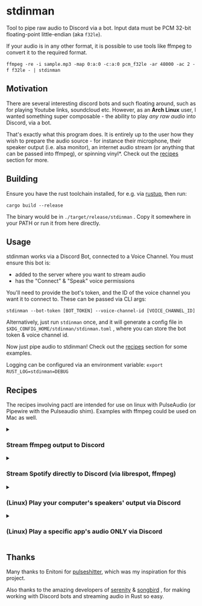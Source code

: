 # stdinman

Tool to pipe raw audio to Discord via a bot. Input data must be PCM 32-bit floating-point little-endian (aka `f32le`).

If your audio is in any other format, it is possible to use tools like ffmpeg to convert it to the required format.

```
ffmpeg -re -i sample.mp3 -map 0:a:0 -c:a:0 pcm_f32le -ar 48000 -ac 2 -f f32le - | stdinman
```

## Motivation

There are several interesting discord bots and such floating around, such as for playing Youtube links, soundcloud etc. However, as an **Arch Linux** user, I wanted something super composable - the ability to play _any raw audio_ into Discord, via a bot.

That's exactly what this program does. It is entirely up to the user how they wish to prepare the audio source - for instance their microphone, their speaker output (i.e. alsa monitor), an internet audio stream (or anything that can be passed into ffmpeg), or spinning vinyl*. Check out the [recipes](#recipes) section for more.

## Building

Ensure you have the rust toolchain installed, for e.g. via [rustup](https://rustup.rs/), then run:

```
cargo build --release
```

The binary would be in `./target/release/stdinman` . Copy it somewhere in your PATH or run it from here directly.

## Usage

stdinman works via a Discord Bot, connected to a Voice Channel. You must ensure this bot is:

* added to the server where you want to stream audio
* has the "Connect" & "Speak" voice permissions

You'll need to provide the bot's token, and the ID of the voice channel you want it to connect to. These can be passed via CLI args:

```
stdinman --bot-token [BOT_TOKEN] --voice-channel-id [VOICE_CHANNEL_ID]
```

Alternatively, just run `stdinman` once, and it will generate a config file in `$XDG_CONFIG_HOME/stdinman/stdinman.toml` , where you can store the bot token & voice channel id.

Now just pipe audio to stdinman! Check out the [recipes](#recipes) section for some examples.

Logging can be configured via an environment variable: `export RUST_LOG=stdinman=DEBUG`

## Recipes

The recipes involving pactl are intended for use on linux with PulseAudio (or Pipewire with the Pulseaudio shim). Examples with ffmpeg could be used on Mac as well.

<details>

<summary><h3>Stream ffmpeg output to Discord</h3></summary>

[ffmpeg](https://ffmpeg.org/) is an amazing A/V utility, that can handle an incredible amount of input formats. If you can pass audio from a source into ffmpeg, or even a video (assuming you only want the audio), you can configure it to output the audio as 32-bit floating point PCM, which can then be piped to `stdinman` and streamed to Discord.

You should use the `-re` flag on the input, to ensure ffmpeg consumes it in real time.

```
ffmpeg -re -i sample.mp3 -map 0:a:0 -c:a:0 pcm_f32le -ar 48000 -ac 2 -f f32le - | stdinman
```

</details>

<details>

<summary><h3>Stream Spotify directly to Discord (via librespot, ffmpeg)</h3></summary>

Using the incredible work by the people over at [librespot](https://github.com/librespot-org/librespot) , it is possible to create a "Spotify Connect" device your account can play audio to, who's output can be piped to another program.

Using `ffmpeg` in the middle to ensure the format matches, we can then pipe it over to `stdinman` and stream it straight to Discord!

```
librespot -n stdinman_connect --backend pipe -b 320 | ffmpeg -f s16le -ac 2 -ar 44100 -re -i pipe:0 -map 0:a:0 -c:a:0 pcm_f32le -ar 48000 -ac 2 -f f32le - | stdinman
```

For more information on how to use librespot [check out their repo](https://github.com/librespot-org/librespot).

_Note: Using librespot is [probably forbidden by Spotify](https://github.com/librespot-org/librespot#disclaimer)._

</details>

<details>

<summary><h3>(Linux) Play your computer's speakers' output via Discord</h3></summary>

_Note: If you're in the VC on the same computer, you would hear a kind of "echo" on the audio - first your headphones / speakers, and then the audio from discord with some latency. In such situations, it is recommended to output the audio to a virtual sink, and then play that via the bot (see the next recipe). This has the additional advantage of sharing a specific application's audio instead of the whole system._

You can use `pactl` to view the monitor input corresponding to your speakers:

```
$ pactl list short sources
77	alsa_output.pci-0000_00_1f.3.3.analog-stereo.monitor	PipeWire	s32le 2ch 48000Hz	SUSPENDED
78	alsa_input.pci-0000_00_1f.3.3.analog-stereo	PipeWire	s32le 2ch 48000Hz	SUSPENDED
```

In this case, `alsa_output.pci-0000_00_1f.3.3.analog-stereo.monitor` is the speakers' monitor. To use it with stdinman:

```
parec -d alsa_output.pci-0000_00_1f.3.3.analog-stereo.monitor --format=float32le --rate=48000 | stdinman
```
</details>

<details>

<summary><h3>(Linux) Play a specific app's audio ONLY via Discord</h3></summary>

This would route all audio from the app to the virtual sink, who's monitor you can then pass to `stdinman` to stream to Discord.

To do this, we first need to create a virtual sink via `pactl`. You can replace `stdinman-demo` with whatever name you want.

```
pactl load-module module-null-sink media.class=Audio/Sink sink_name=stdinman-demo channel_map=left,right
```

Then, using some GUI like `pavucontrol` , set the output of the program to this new sink: 

![changing the output of a program to the new sink](./assets/select_output.png)

_(Note: you won't be able to hear this application on your normal speakers anymore)_

Then, use this sink's monitor with `parec` and pass the output to stdinman!

```
parec -d stdinman-demo.monitor --format=float32le --rate=48000 | stdinman
```
</details>


## Thanks

Many thanks to Enitoni for [pulseshitter](https://github.com/Enitoni/pulseshitter), which was my inspiration for this project.

Also thanks to the amazing developers of [serenity](https://github.com/serenity-rs/serenity/) & [songbird](https://github.com/serenity-rs/songbird/) , for making working with Discord bots and streaming audio in Rust so easy.
